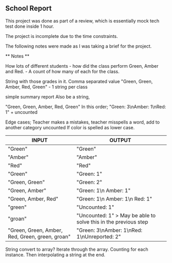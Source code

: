 ## School Report

This project was done as part of a review, which is essentially mock tech test done inside 1 hour. 

The project is incomplete due to the time constraints.

The following notes were made as I was taking a brief for the project.

** Notes **

How lots of different students - how did the class perform
Green, Amber and Red. - A count of how many of each for the class.


String with those grades in it. Comma separated value
"Green, Green, Amber, Red, Green" - 1 string per class

simple summary report
Also be a string, 

"Green, Green, Amber, Red, Green"
In this order;
"Green: 3\nAmber: 1\nRed: 1" + uncounted

Edge cases;
Teacher makes a mistakes, teacher misspells a word, add to another category uncounted
If color is spelled as lower case.


| INPUT   | OUTPUT |
|---------|--------|
"Green" | "Green"
"Amber" | "Amber"
"Red"   | "Red"
"Green" | "Green: 1"
"Green, Green" | "Green: 2"
"Green, Amber" | "Green: 1\n Amber: 1"
"Green, Amber, Red" | "Green: 1\n Amber: 1\n Red: 1"
"green" | "Uncounted: 1"
"groan" | "Uncounted: 1" > May be able to solve this in the previous step
"Green, Green, Amber, Red, Green, green, groan" | "Green: 3\nAmber: 1\nRed: 1\nUnreported: 2"

String convert to array? Iterate through the array. Counting for each instance. Then interpolating a string at the end.



